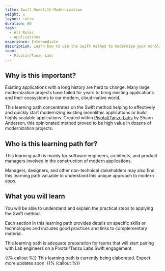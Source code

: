 ```yaml
---
title: Swift Monolith Modernization
weight: 1
layout: intro
duration: 60
tags:
  - All Roles
  - Applications
experience: Intermediate
description: Learn how to use the Swift method to modernize your monolithic app.
team:
  - Pivotal/Tanzu Labs
---
```


## Why is this important?

Existing applications with a long history are hard to change. Many large modernization projects have failed for years to bring existing applications and their ecosystems to our modern, cloud-native world.

This learning path concentrates on the Swift method helping to effectively and quickly start modernizing existing monolithic applications or build highly scalable applications. Created within [Pivotal/Tanzu Labs](https://en.wikipedia.org/wiki/Pivotal_Labs) by Shaun Anderson, this opinionated method proved to be high value in dozens of modernization projects.

## Who is this learning path for?

This learning path is mainly for software engineers, architects, and product managers involved in the construction of modern applications.

Managers, designers, and other non-technical stakeholders may also find
this learning path valuable to understand this unique approach to modern apps.

## What you will learn

You will be able to understand and explain the practical steps to applying the Swift method.

Each section in this learning path provides details on specific skills or technologies and includes good practices and links to complementary material.

This learning path is adequate preparation for teams that will start pairing with Lab engineers on a Pivotal/Tanzu Labs Swift engagement.

{{% callout %}}
This learning path is currently being elaborated. Expect more updates soon.
{{% /callout %}}
